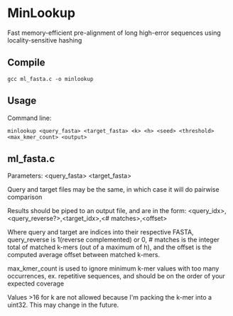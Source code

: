 MinLookup
=======

Fast memory-efficient pre-alignment of long high-error sequences using locality-sensitive hashing


Compile
-------

    gcc ml_fasta.c -o minlookup


Usage
-----

Command line:

    minlookup <query_fasta> <target_fasta> <k> <h> <seed> <threshold> <max_kmer_count> <output>


ml_fasta.c
----------

Parameters: <query_fasta> <target_fasta> <k> <h> <seed> <threshold>

Query and target files may be the same, in which case it will do pairwise comparison

Results should be piped to an output file, and are in the form:
&lt;query_idx>,&lt;query_reverse?>,&lt;target_idx>,&lt;# matches>,&lt;offset>

Where query and target are indices into their respective FASTA, query_reverse is 1(reverse complemented) or 0, # matches is the integer total of matched k-mers (out of a maximum of h), and the offset is the computed average offset between matched k-mers.

max_kmer_count is used to ignore minimum k-mer values with too many occurrences, ex. repetitive sequences, and should be on the order of your expected coverage

Values >16 for k are not allowed because I'm packing the k-mer into a uint32. This may change in the future.
